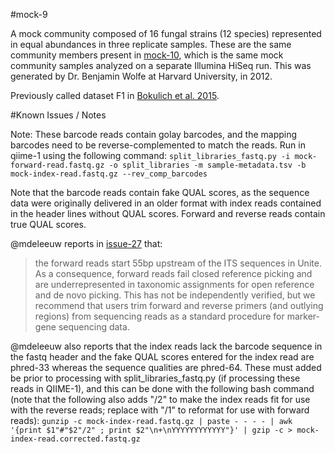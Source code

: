 #mock-9

A mock community composed of 16 fungal strains (12 species) represented in equal abundances in three replicate samples. These are the same community members present in [mock-10](../mock-10/), which is the same mock community samples analyzed on a separate Illumina HiSeq run. This was generated by Dr. Benjamin Wolfe at Harvard University, in 2012.

Previously called dataset F1 in [Bokulich et al. 2015](https://dx.doi.org/10.7287/peerj.preprints.934v2).

#Known Issues / Notes

Note:
These barcode reads contain golay barcodes, and the mapping barcodes need to be reverse-complemented to match the reads. Run in qiime-1 using the following command:
``split_libraries_fastq.py -i mock-forward-read.fastq.gz -o split_libraries -m sample-metadata.tsv -b mock-index-read.fastq.gz --rev_comp_barcodes``

Note that the barcode reads contain fake QUAL scores, as the sequence data were originally delivered in an older format with index reads contained in the header lines without QUAL scores. Forward and reverse reads contain true QUAL scores.

@mdeleeuw reports in [issue-27](https://github.com/caporaso-lab/mockrobiota/issues/27) that:
>the forward reads start 55bp upstream of the ITS sequences in Unite. As a consequence, forward reads fail closed reference picking and are underrepresented in taxonomic assignments for open reference and de novo picking. This has not be independently verified, but we recommend that users trim forward and reverse primers (and outlying regions) from sequencing reads as a standard procedure for marker-gene sequencing data.

@mdeleeuw also reports that the index reads lack the barcode sequence in the fastq header and the fake QUAL scores entered for the index read are phred-33 whereas the sequence qualities are phred-64. These must added be prior to processing with split_libraries_fastq.py (if processing these reads in QIIME-1), and this can be done with the following bash command (note that the following also adds "/2" to make the index reads fit for use with the reverse reads; replace with "/1" to reformat for use with forward reads):
``gunzip -c mock-index-read.fastq.gz | paste - - - - | awk '{print $1"#"$2"/2" ; print $2"\n+\nYYYYYYYYYYYY"}' | gzip -c > mock-index-read.corrected.fastq.gz``
